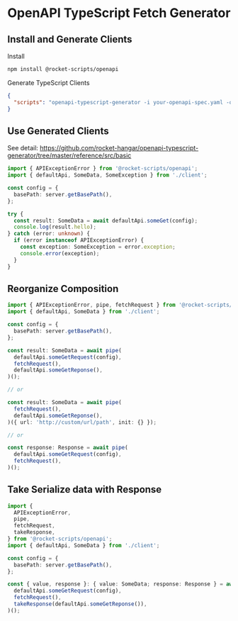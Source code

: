 # OpenAPI TypeScript Fetch Generator

## Install and Generate Clients

Install

```sh
npm install @rocket-scripts/openapi
```

Generate TypeScript Clients

```json
{
  "scripts": "openapi-typescript-generator -i your-openapi-spec.yaml -o src/client"
}
```

## Use Generated Clients

See detail: <https://github.com/rocket-hangar/openapi-typescript-generator/tree/master/reference/src/basic>

```ts
import { APIExceptionError } from '@rocket-scripts/openapi';
import { defaultApi, SomeData, SomeException } from './client';

const config = {
  basePath: server.getBasePath(),
};

try {
  const result: SomeData = await defaultApi.someGet(config);
  console.log(result.hello);
} catch (error: unknown) {
  if (error instanceof APIExceptionError) {
    const exception: SomeException = error.exception;
    console.error(exception);
  }
}
```

## Reorganize Composition

```ts
import { APIExceptionError, pipe, fetchRequest } from '@rocket-scripts/openapi';
import { defaultApi, SomeData } from './client';

const config = {
  basePath: server.getBasePath(),
};

const result: SomeData = await pipe(
  defaultApi.someGetRequest(config),
  fetchRequest(),
  defaultApi.someGetReponse(),
)();

// or

const result: SomeData = await pipe(
  fetchRequest(),
  defaultApi.someGetReponse(),
)({ url: 'http://custom/url/path', init: {} });

// or

const response: Response = await pipe(
  defaultApi.someGetRequest(config),
  fetchRequest(),
)();
```

## Take Serialize data with Response

```ts
import {
  APIExceptionError,
  pipe,
  fetchRequest,
  takeResponse,
} from '@rocket-scripts/openapi';
import { defaultApi, SomeData } from './client';

const config = {
  basePath: server.getBasePath(),
};

const { value, response }: { value: SomeData; response: Response } = await pipe(
  defaultApi.someGetRequest(config),
  fetchRequest(),
  takeResponse(defaultApi.someGetReponse()),
)();
```
